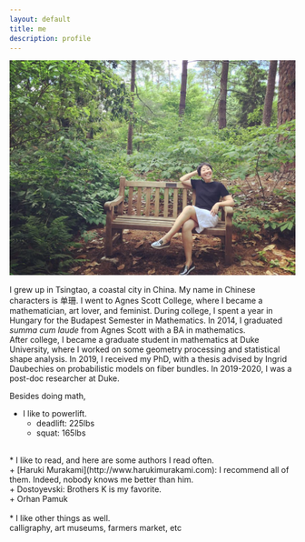 ```yaml
---
layout: default
title: me
description: profile
---
```


![me](/images/shanshan.jpg)

I grew up in Tsingtao, a coastal city in China. My name in Chinese characters is 单珊. I went to Agnes Scott College, where I became a mathematician, art lover, and feminist. During college, I spent a year in Hungary for the Budapest Semester in Mathematics. In 2014, I graduated *summa cum laude* from Agnes Scott with a BA in mathematics.  
After college, I became a graduate student in mathematics at Duke University, where I worked on some geometry processing and statistical shape analysis. In 2019, I received my PhD, with a thesis advised by Ingrid Daubechies on probabilistic models on fiber bundles. In 2019-2020, I was a post-doc researcher at Duke. 

Besides doing math,

* I like to powerlift. <br />
     + deadlift: 225lbs <br />
     + squat: 165lbs <br /> 
<br />
* I like to read, and here are some authors I read often. <br />
     + [Haruki Murakami](http://www.harukimurakami.com): I recommend all of them. Indeed, nobody knows me better than him. <br />
     + Dostoyevski: Brothers K is my favorite.  <br />
     + Orhan Pamuk <br />
<br />
* I like other things as well. <br />
     calligraphy, art museums, farmers market, etc
     
<br />
<br />
<br />
<br />
